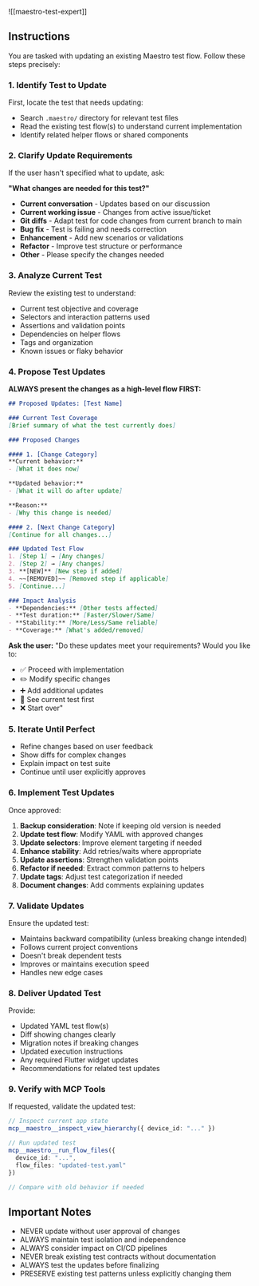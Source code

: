 ![[maestro-test-expert]]

## Instructions

You are tasked with updating an existing Maestro test flow. Follow these steps precisely:

### 1. Identify Test to Update

First, locate the test that needs updating:
- Search `.maestro/` directory for relevant test files
- Read the existing test flow(s) to understand current implementation
- Identify related helper flows or shared components

### 2. Clarify Update Requirements

If the user hasn't specified what to update, ask:

**"What changes are needed for this test?"**
- **Current conversation** - Updates based on our discussion
- **Current working issue** - Changes from active issue/ticket
- **Git diffs** - Adapt test for code changes from current branch to main
- **Bug fix** - Test is failing and needs correction
- **Enhancement** - Add new scenarios or validations
- **Refactor** - Improve test structure or performance
- **Other** - Please specify the changes needed

### 3. Analyze Current Test

Review the existing test to understand:
- Current test objective and coverage
- Selectors and interaction patterns used
- Assertions and validation points
- Dependencies on helper flows
- Tags and organization
- Known issues or flaky behavior

### 4. Propose Test Updates

**ALWAYS present the changes as a high-level flow FIRST:**

```markdown
## Proposed Updates: [Test Name]

### Current Test Coverage
[Brief summary of what the test currently does]

### Proposed Changes

#### 1. [Change Category]
**Current behavior:**
- [What it does now]

**Updated behavior:**
- [What it will do after update]

**Reason:**
- [Why this change is needed]

#### 2. [Next Change Category]
[Continue for all changes...]

### Updated Test Flow
1. [Step 1] → [Any changes]
2. [Step 2] → [Any changes]
3. **[NEW]** [New step if added]
4. ~~[REMOVED]~~ [Removed step if applicable]
5. [Continue...]

### Impact Analysis
- **Dependencies:** [Other tests affected]
- **Test duration:** [Faster/Slower/Same]
- **Stability:** [More/Less/Same reliable]
- **Coverage:** [What's added/removed]
```

**Ask the user:**
"Do these updates meet your requirements? Would you like to:
- ✅ Proceed with implementation
- ✏️ Modify specific changes
- ➕ Add additional updates
- 🔄 See current test first
- ❌ Start over"

### 5. Iterate Until Perfect

- Refine changes based on user feedback
- Show diffs for complex changes
- Explain impact on test suite
- Continue until user explicitly approves

### 6. Implement Test Updates

Once approved:

1. **Backup consideration**: Note if keeping old version is needed
2. **Update test flow**: Modify YAML with approved changes
3. **Update selectors**: Improve element targeting if needed
4. **Enhance stability**: Add retries/waits where appropriate
5. **Update assertions**: Strengthen validation points
6. **Refactor if needed**: Extract common patterns to helpers
7. **Update tags**: Adjust test categorization if needed
8. **Document changes**: Add comments explaining updates

### 7. Validate Updates

Ensure the updated test:
- Maintains backward compatibility (unless breaking change intended)
- Follows current project conventions
- Doesn't break dependent tests
- Improves or maintains execution speed
- Handles new edge cases

### 8. Deliver Updated Test

Provide:
- Updated YAML test flow(s)
- Diff showing changes clearly
- Migration notes if breaking changes
- Updated execution instructions
- Any required Flutter widget updates
- Recommendations for related test updates

### 9. Verify with MCP Tools

If requested, validate the updated test:
```typescript
// Inspect current app state
mcp__maestro__inspect_view_hierarchy({ device_id: "..." })

// Run updated test
mcp__maestro__run_flow_files({ 
  device_id: "...",
  flow_files: "updated-test.yaml" 
})

// Compare with old behavior if needed
```

## Important Notes

- NEVER update without user approval of changes
- ALWAYS maintain test isolation and independence
- ALWAYS consider impact on CI/CD pipelines
- NEVER break existing test contracts without documentation
- ALWAYS test the updates before finalizing
- PRESERVE existing test patterns unless explicitly changing them
